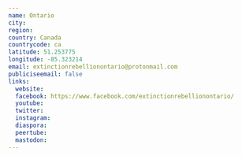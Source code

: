 ```yaml
---
name: Ontario
city:
region:
country: Canada
countrycode: ca
latitude: 51.253775
longitude: -85.323214
email: extinctionrebellionontario@protonmail.com
publiciseemail: false
links:
  website:
  facebook: https://www.facebook.com/extinctionrebellionontario/
  youtube:
  twitter:
  instagram:
  diaspora:
  peertube:
  mastodon:
---
```

